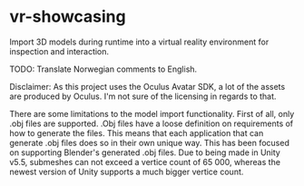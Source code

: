 # vr-showcasing
Import 3D models during runtime into a virtual reality environment for inspection and interaction.

TODO: Translate Norwegian comments to English.

Disclaimer: As this project uses the Oculus Avatar SDK, a lot of the assets are produced by Oculus. I'm not sure of the licensing in regards to that.


There are some limitations to the model import functionality. First of all, only .obj files are supported. .Obj files have a loose definition on requirements of how to generate the files. This means that each application that can generate .obj files does so in their own unique way. This has been focused on supporting Blender's generated .obj files. Due to being made in Unity v5.5, submeshes can not exceed a vertice count of 65 000, whereas the newest version of Unity supports a much bigger vertice count.
